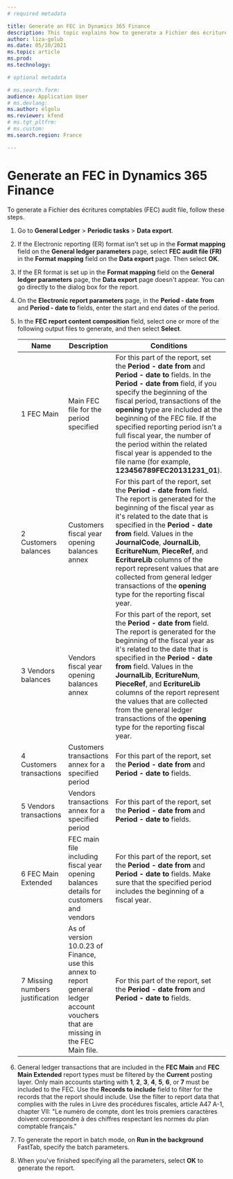```yaml
---
# required metadata

title: Generate an FEC in Dynamics 365 Finance
description: This topic explains how to generate a Fichier des écritures comptables (FEC) audit file in Microsoft Dynamics 365 Finance.
author: liza-golub
ms.date: 05/10/2021
ms.topic: article
ms.prod: 
ms.technology: 

# optional metadata

# ms.search.form: 
audience: Application User
# ms.devlang: 
ms.author: elgolu
ms.reviewer: kfend
# ms.tgt_pltfrm: 
# ms.custom:
ms.search.region: France

---
```


# Generate an FEC in Dynamics 365 Finance

To generate a Fichier des écritures comptables (FEC) audit file, follow these steps.

1. Go to **General Ledger** \> **Periodic tasks** \> **Data export**. 
2. If the Electronic reporting (ER) format isn't set up in the **Format mapping** field on the **General ledger parameters** page, select **FEC audit file (FR)** in the **Format mapping** field on the **Data export** page. Then select **OK**. 
3. If the ER format is set up in the **Format mapping** field on the **General ledger parameters** page, the **Data export** page doesn't appear. You can go directly to the dialog box for the report.
4. On the **Electronic report parameters** page, in the **Period - date from** and **Period - date to** fields, enter the start and end dates of the period.
5. In the **FEC report content composition** field, select one or more of the following output files to generate, and then select **Select**.

    | Name                            | Description | Conditions |
    |---------------------------------|-------------|------------|
    | 1 FEC Main                      | Main FEC file for the period specified | For this part of the report, set the **Period - date from** and **Period - date to** fields. In the **Period - date from** field, if you specify the beginning of the fiscal period, transactions of the **opening** type are included at the beginning of the FEC file. If the specified reporting period isn't a full fiscal year, the number of the period within the related fiscal year is appended to the file name (for example, **123456789FEC20131231\_01**). |
    | 2 Customers balances            | Customers fiscal year opening balances annex | For this part of the report, set the **Period - date from** field. The report is generated for the beginning of the fiscal year as it's related to the date that is specified in the **Period - date from** field. Values in the **JournalCode**, **JournalLib**, **EcritureNum**, **PieceRef**, and **EcritureLib** columns of the report represent values that are collected from general ledger transactions of the **opening** type for the reporting fiscal year. |
    | 3 Vendors balances              | Vendors fiscal year opening balances annex | For this part of the report, set the **Period - date from** field. The report is generated for the beginning of the fiscal year as it's related to the date that is specified in the **Period - date from** field. Values in the **JournalLib**, **EcritureNum**, **PieceRef**, and **EcritureLib** columns of the report represent the values that are collected from the general ledger transactions of the **opening** type for the reporting fiscal year. |
    | 4 Customers transactions        | Customers transactions annex for a specified period | For this part of the report, set the **Period - date from** and **Period - date to** fields. |
    | 5 Vendors transactions          | Vendors transactions annex for a specified period | For this part of the report, set the **Period - date from** and **Period - date to** fields. |
    | 6 FEC Main Extended             | FEC main file including fiscal year opening balances details for customers and vendors | For this part of the report, set the **Period - date from** and **Period - date to** fields. Make sure that the specified period includes the beginning of a fiscal year. |
    | 7 Missing numbers justification | As of version 10.0.23 of Finance, use this annex to report general ledger account vouchers that are missing in the FEC Main file. | For this part of the report, set the **Period - date from** and **Period - date to** fields. |

6. General ledger transactions that are included in the **FEC Main** and **FEC Main Extended** report types must be filtered by the **Current** posting layer. Only main accounts starting with **1**, **2**, **3**, **4**, **5**, **6**, or **7** must be included to the FEC. Use the **Records to include** field to filter for the records that the report should include. Use the filter to report data that complies with the rules in Livre des procédures fiscales, article A47 A-1, chapter VII: "Le numéro de compte, dont les trois premiers caractères doivent correspondre à des chiffres respectant les normes du plan comptable français."
7. To generate the report in batch mode, on **Run in the background** FastTab, specify the batch parameters.
8. When you've finished specifying all the parameters, select **OK** to generate the report.
